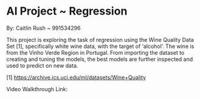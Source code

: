# AI Project ~ Regression

By: Caitlin Rush ~ 991534296

This project is exploring the task of regression using the Wine Quality Data Set [1], specifically white wine data, with the target of ‘alcohol’. The wine is from the Vinho Verde Region in Portugal. From importing the dataset to creating and tuning the models, the best models are further inspected and used to predict on new data.

[1] https://archive.ics.uci.edu/ml/datasets/Wine+Quality

Video Walkthrough Link: 
